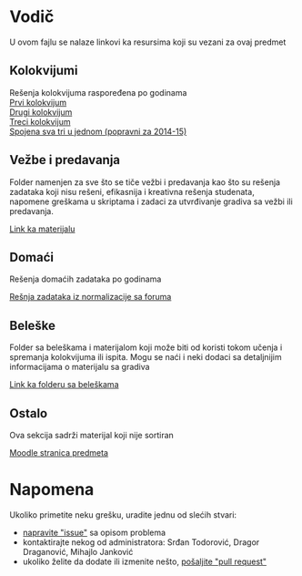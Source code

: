 # Vodič
U ovom fajlu se nalaze linkovi ka resursima koji su vezani za ovaj predmet

## Kolokvijumi
Rešenja kolokvijuma raspoređena po godinama  
[Prvi kolokvijum][prvi kolokvijum]  
[Drugi kolokvijum][drugi kolokvijum]  
[Treci kolokvijum][treci kolokvijum]  
[Spojena sva tri u jednom (popravni za 2014-15)][kombinovani kolovkijumi]

## Vežbe i predavanja
Folder namenjen za sve što se tiče vežbi i predavanja kao što su rešenja zadataka koji nisu rešeni, efikasnija i kreativna rešenja studenata, napomene greškama u skriptama i zadaci za utvrđivanje gradiva sa vežbi ili predavanja.

[Link ka materijalu][vežbe i predavanja]

## Domaći
Rešenja domaćih zadataka po godinama  
  
[Rešnja zadataka iz normalizacije sa foruma][normalizacija-forum]  

[//]: # ( COMMENT tekst:Link ka rešenjima domaćih zadataka; link:[domaći])

## Beleške
Folder sa beleškama i materijalom koji može biti od koristi tokom učenja i spremanja kolokvijuma ili ispita. Mogu se naći i neki dodaci sa detaljnijim informacijama
o materijalu sa gradiva

[Link ka folderu sa beleškama][beleške]

## Ostalo
Ova sekcija sadrži materijal koji nije sortiran

[Moodle stranica predmeta][stranica predmeta]

[//]: # ( COMMENT tekst: Link ka folderu Ostalo; Link: [ostalo] )

# Napomena
Ukoliko primetite neku grešku, uradite jednu od slećih stvari:
* [napravite "issue"][new issue] sa opisom problema
* kontaktirajte nekog od administratora: Srđan Todorović, Dragor Draganović, Mihajlo Janković  
* ukoliko želite da dodate ili izmenite nešto, [pošaljite "pull request"][pull request]



[//]: # (---------------------------------------------------------)

[//]: # (-------------U ovom delu se nalaze reference-------------)

[//]: # (---------------------------------------------------------)




[normalizacija-forum]: ./Doma%C4%87i/Zadaci%20za%20vezbu/Normalizacija/Sa%20foruma%20-%20Za%203.%20klk/Resenja-DR460R

[prvi kolokvijum]: ./Kolokvijumi/1.%20kolokvijum

[drugi kolokvijum]: ./Kolokvijumi/2.%20kolokvijum

[treci kolokvijum]: ./Kolokvijumi/3.%20kolokvijum

[kombinovani kolovkijumi]: ./Kolokvijumi/Kombinovani

[vežbe i predavanja]: ./Ve%C5%BEbe%20i%20predavanja/Vodi%C4%8D_vip.md#vodi%C4%8D

[domaći]: ./Doma%C4%87i

[beleške]: ./Bele%C5%A1ke

[ostalo]: ./Ostalo

[stranica predmeta]: https://imi.pmf.kg.ac.rs/moodle/course/view.php?id=27

[new issue]: https://github.com/Produktivna-grupa/PMFKG/issues/new

[pull request]: https://github.com/Produktivna-grupa/PMFKG/compare
